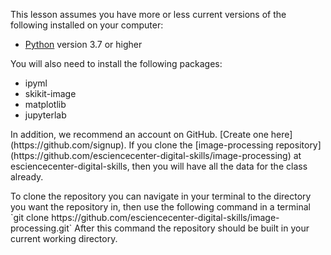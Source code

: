 <p>This lesson assumes you have more or less current versions of the following installed on your computer:<p>
<ul>
  <li> <a href="https://www.python.org/downloads/release/python-370/">Python</a> version 3.7 or higher </li>
</ul>
<p>You will also need to install the following packages:</p>
<ul>
  <li>ipyml</li>
<li>skikit-image</li> 
<li> matplotlib</li>
<li>jupyterlab</li>
  </ul>

  <p>In addition, we recommend an account on GitHub. [Create one here](https://github.com/signup).
If you clone the [image-processing repository](https://github.com/esciencecenter-digital-skills/image-processing) at esciencecenter-digital-skills, then you will have all the data for the class already.
  </p>
  <p>
To clone the repository  you can navigate in your terminal to the directory you want the repository in, then use the following command in a terminal 
`git clone https://github.com/esciencecenter-digital-skills/image-processing.git`
After this command the repository should be built in your current working directory.
  </p>
